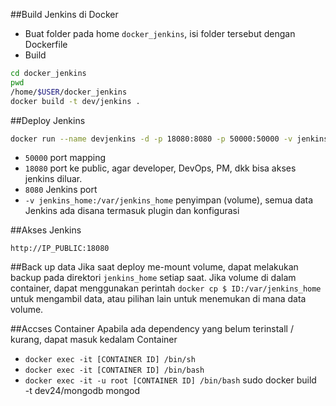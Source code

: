 ##Build Jenkins di Docker
* Buat folder pada home `docker_jenkins`, isi folder tersebut dengan Dockerfile
* Build
```bash
cd docker_jenkins
pwd
/home/$USER/docker_jenkins
docker build -t dev/jenkins .
```

##Deploy Jenkins

```bash
docker run --name devjenkins -d -p 18080:8080 -p 50000:50000 -v jenkins_home:/var/jenkins_home -t dev/jenkins
```
* `50000` port mapping
* `18080` port ke public, agar developer, DevOps, PM, dkk bisa akses jenkins diluar.
* `8080` Jenkins port
* `-v jenkins_home:/var/jenkins_home` penyimpan (volume), semua data Jenkins ada disana termasuk plugin dan konfigurasi

##Akses Jenkins
```
http://IP_PUBLIC:18080
```

##Back up data
Jika saat deploy me-mount volume, dapat melakukan backup pada direktori `jenkins_home` setiap saat. Jika volume di dalam container, dapat menggunakan perintah `docker cp $ ID:/var/jenkins_home` untuk mengambil data, atau pilihan lain untuk menemukan di mana data volume.

##Accses Container
Apabila ada dependency yang belum terinstall / kurang, dapat masuk kedalam Container
* `docker exec -it [CONTAINER ID] /bin/sh`
* `docker exec -it [CONTAINER ID] /bin/bash`
* `docker exec -it -u root [CONTAINER ID] /bin/bash`
sudo docker build \
  -t dev24/mongodb mongod
